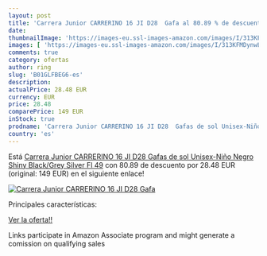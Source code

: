 ```yaml
---
layout: post
title: 'Carrera Junior CARRERINO 16 JI D28  Gafa al 80.89 % de descuento'
date: 
thumbnailImage: 'https://images-eu.ssl-images-amazon.com/images/I/313KFMDynwL._SL200_.jpg'
images: [ 'https://images-eu.ssl-images-amazon.com/images/I/313KFMDynwL._SL200_.jpg' ]
comments: true
category: ofertas
author: ring
slug: 'B01GLFBEG6-es'
description:
actualPrice: 28.48 EUR
currency: EUR
price: 28.48
comparePrice: 149 EUR
inStock: true
prodname: 'Carrera Junior CARRERINO 16 JI D28  Gafas de sol Unisex-Niño  Negro  Shiny Black/Grey Silver Fl  49'
country: 'es'
---
```


Está [Carrera Junior CARRERINO 16 JI D28  Gafas de sol Unisex-Niño  Negro  Shiny Black/Grey Silver Fl  49](https://www.amazon.es/dp/B01GLFBEG6/?tag=tolees-21) con 80.89 de descuento por 28.48 EUR (original: 149 EUR) en el siguiente enlace!

[![Carrera Junior CARRERINO 16 JI D28  Gafa](https://images-eu.ssl-images-amazon.com/images/I/313KFMDynwL._SL200_.jpg)](https://www.amazon.es/dp/B01GLFBEG6/?tag=tolees-21)

Principales características:


[Ver la oferta!!](https://www.amazon.es/dp/B01GLFBEG6/?tag=tolees-21)

Links participate in Amazon Associate program and might generate a comission on qualifying sales


